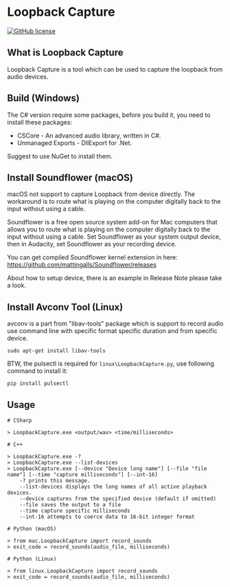 # Loopback Capture

[![GitHub license](https://img.shields.io/badge/license-MIT-blue.svg)](https://raw.githubusercontent.com/peitaosu/LoopbackCapture/master/LICENSE)

## What is Loopback Capture

Loopback Capture is a tool which can be used to capture the loopback from audio devices.

## Build (Windows)

The C# version require some packages, before you build it, you need to install these packages:

* CSCore - An advanced audio library, written in C#.
* Unmanaged Exports - DllExport for .Net.

Suggest to use NuGet to install them.

## Install Soundflower (macOS)

macOS not support to capture Loopback from device directly. The workaround is to route what is playing on the computer digitally back to the input without using a cable.

Soundflower is a free open source system add-on for Mac computers that allows you to route what is playing on the computer digitally back to the input without using a cable. Set Soundflower as your system output device, then in Audacity, set Soundflower as your recording device.

You can get compiled Soundflower kernel extension in here: https://github.com/mattingalls/Soundflower/releases

About how to setup device, there is an example in Release Note please take a look.

## Install Avconv Tool (Linux)

avconv is a part from "libav-tools" package which is support to record audio use command line with specific format specific duration and from specific device.

```
sudo apt-get install libav-tools
```

BTW, the pulsectl is required for `linux\LoopbackCapture.py`, use following command to install it:

```
pip install pulsectl
```

## Usage

```
# CSharp

> LoopbackCapture.exe <output/wav> <time/milliseconds>

# C++

> LoopbackCapture.exe -?
> LoopbackCapture.exe --list-devices
> LoopbackCapture.exe [--device "Device long name"] [--file "file name"] [--time "capture milliseconds"] [--int-16]
    -? prints this message.
    --list-devices displays the long names of all active playback devices.
    --device captures from the specified device (default if omitted)
    --file saves the output to a file
    --time capture specific milliseconds
    --int-16 attempts to coerce data to 16-bit integer format

# Python (macOS)

> from mac.LoopbackCapture import record_sounds
> exit_code = record_sounds(audio_file, milliseconds)

# Python (Linux)

> from linux.LoopbackCapture import record_sounds
> exit_code = record_sounds(audio_file, milliseconds)
```

